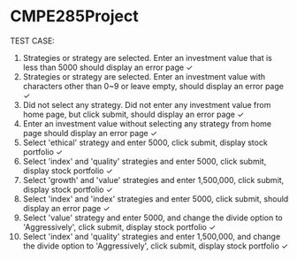 # CMPE285Project

TEST CASE:
1. Strategies or strategy are selected. Enter an investment value that is less than 5000 should display an error page ✓
2. Strategies or strategy are selected. Enter an investment value with characters other than 0~9 or leave empty, should display an error page ✓
3. Did not select any strategy. Did not enter any investment value from home page, but click submit, should display an error page ✓
4. Enter an investment value without selecting any strategy from home page should display an error page ✓
5. Select 'ethical' strategy and enter 5000, click submit, display stock portfolio ✓
6. Select 'index' and 'quality' strategies and enter 5000, click submit, display stock portfolio ✓
7. Select 'growth' and 'value' strategies and enter 1,500,000, click submit, display stock portfolio ✓
8. Select 'index' and 'index' strategies and enter 5000, click submit, should display an error page ✓
9. Select 'value' strategy and enter 5000, and change the divide option to 'Aggressively', click submit, display stock portfolio ✓
10. Select 'index' and 'quality' strategies and enter 1,500,000, and change the divide option to 'Aggressively', click submit, display stock portfolio ✓
